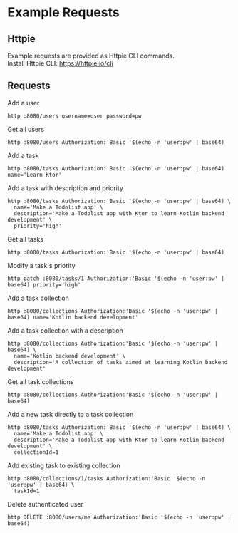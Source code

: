 # Example Requests

## Httpie
Example requests are provided as Httpie CLI commands.  
Install Httpie CLI: https://httpie.io/cli

## Requests
Add a user
```shell
http :8080/users username=user password=pw
```

Get all users
```shell
http :8080/users Authorization:'Basic '$(echo -n 'user:pw' | base64)
```

Add a task
```shell
http :8080/tasks Authorization:'Basic '$(echo -n 'user:pw' | base64) name='Learn Ktor'
```

Add a task with description and priority
```shell
http :8080/tasks Authorization:'Basic '$(echo -n 'user:pw' | base64) \
  name='Make a Todolist app' \
  description='Make a Todolist app with Ktor to learn Kotlin backend development' \
  priority='high'
```

Get all tasks
```shell
http :8080/tasks Authorization:'Basic '$(echo -n 'user:pw' | base64)
```

Modify a task's priority
```shell
http patch :8080/tasks/1 Authorization:'Basic '$(echo -n 'user:pw' | base64) priority='high'
```

Add a task collection
```shell
http :8080/collections Authorization:'Basic '$(echo -n 'user:pw' | base64) name='Kotlin backend development'
```

Add a task collection with a description
```shell
http :8080/collections Authorization:'Basic '$(echo -n 'user:pw' | base64) \
  name='Kotlin backend development' \
  description='A collection of tasks aimed at learning Kotlin backend development'
```

Get all task collections
```shell
http :8080/collections Authorization:'Basic '$(echo -n 'user:pw' | base64)
```

Add a new task directly to a task collection
```shell
http :8080/tasks Authorization:'Basic '$(echo -n 'user:pw' | base64) \
  name='Make a Todolist app' \
  description='Make a Todolist app with Ktor to learn Kotlin backend development' \
  collectionId=1
```

Add existing task to existing collection
```shell
http :8080/collections/1/tasks Authorization:'Basic '$(echo -n 'user:pw' | base64) \
  taskId=1
```

Delete authenticated user
```shell
http DELETE :8080/users/me Authorization:'Basic '$(echo -n 'user:pw' | base64)
```
